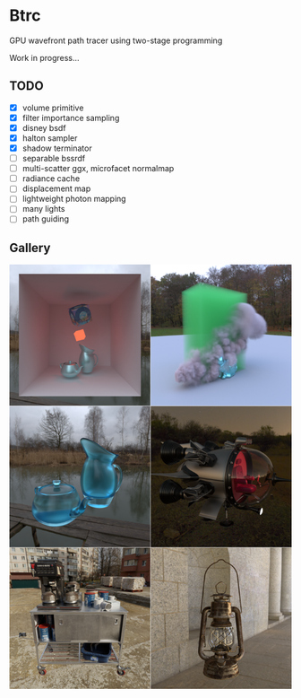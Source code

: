 # Btrc

GPU wavefront path tracer using two-stage programming

Work in progress...

## TODO

- [x] volume primitive
- [x] filter importance sampling
- [x] disney bsdf
- [x] halton sampler
- [x] shadow terminator
- [ ] separable bssrdf
- [ ] multi-scatter ggx, microfacet normalmap
- [ ] radiance cache
- [ ] displacement map
- [ ] lightweight photon mapping
- [ ] many lights
- [ ] path guiding

## Gallery

![](./gallery/0.png)

